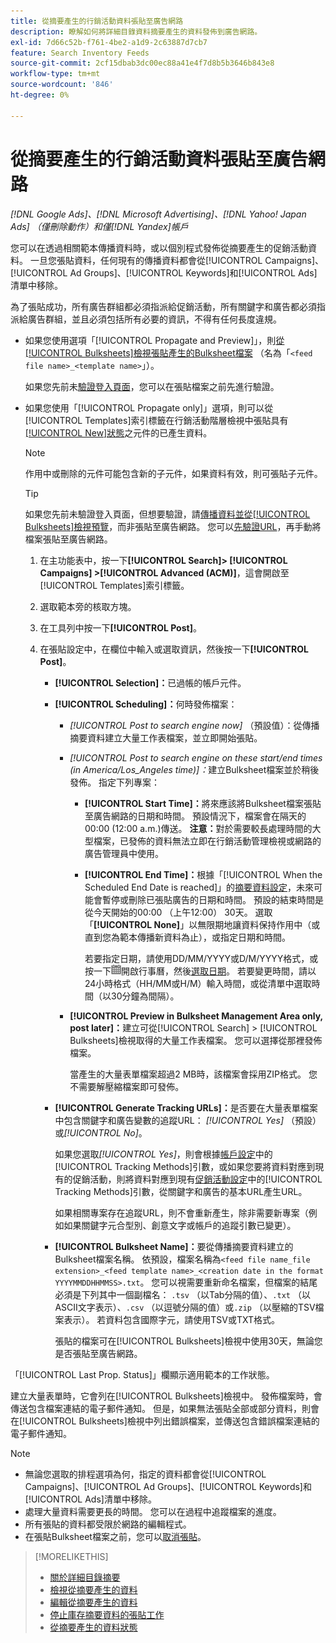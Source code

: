 ```yaml
---
title: 從摘要產生的行銷活動資料張貼至廣告網路
description: 瞭解如何將詳細目錄資料摘要產生的資料發佈到廣告網路。
exl-id: 7d66c52b-f761-4be2-a1d9-2c63887d7cb7
feature: Search Inventory Feeds
source-git-commit: 2cf15dbab3dc00ec88a41e4f7d8b5b3646b843e8
workflow-type: tm+mt
source-wordcount: '846'
ht-degree: 0%

---
```


# 從摘要產生的行銷活動資料張貼至廣告網路

*[!DNL Google Ads]、[!DNL Microsoft Advertising]、[!DNL Yahoo! Japan Ads] （僅刪除動作）和僅[!DNL Yandex]帳戶*

您可以在透過相關範本傳播資料時，或以個別程式發佈從摘要產生的促銷活動資料。 一旦您張貼資料，任何現有的傳播資料都會從[!UICONTROL Campaigns]、[!UICONTROL Ad Groups]、[!UICONTROL Keywords]和[!UICONTROL Ads]清單中移除。

為了張貼成功，所有廣告群組都必須指派給促銷活動，所有關鍵字和廣告都必須指派給廣告群組，並且必須包括所有必要的資訊，不得有任何長度違規。

* 如果您使用選項「[!UICONTROL Propagate and Preview]」，則[從[!UICONTROL Bulksheets]檢視張貼產生的Bulksheet檔案](/help/search-social-commerce/campaign-management/bulksheets/bulksheet-post.md) （名為「`<feed file name>_<template name>`」）。

  如果您先前未[驗證登入頁面](/help/search-social-commerce/campaign-management/bulksheets/bulksheet-validate-landing-pages.md)，您可以在張貼檔案之前先進行驗證。

* 如果您使用「[!UICONTROL Propagate only]」選項，則可以從[!UICONTROL Templates]索引標籤在行銷活動階層檢視中張貼具有[[!UICONTROL New]狀態](propagated-data-status.md)之元件的已產生資料。

  >[!NOTE]
  >
  >作用中或刪除的元件可能包含新的子元件，如果資料有效，則可張貼子元件。

  >[!TIP]
  >
  >如果您先前未驗證登入頁面，但想要驗證，請[傳播資料並從[!UICONTROL Bulksheets]檢視預覽](feed-data-propagate.md)，而非張貼至廣告網路。 您可以[先驗證URL](/help/search-social-commerce/campaign-management/bulksheets/bulksheet-validate-landing-pages.md)，再手動將檔案張貼至廣告網路。

   1. 在主功能表中，按一下&#x200B;**[!UICONTROL Search]> [!UICONTROL Campaigns] >[!UICONTROL Advanced (ACM)]**，這會開啟至[!UICONTROL Templates]索引標籤。

   1. 選取範本旁的核取方塊。

   1. 在工具列中按一下&#x200B;**[!UICONTROL Post]**。

   1. 在張貼設定中，在欄位中輸入或選取資訊，然後按一下&#x200B;**[!UICONTROL Post]**。

      * **[!UICONTROL Selection]：**&#x200B;已過帳的帳戶元件。

      * **[!UICONTROL Scheduling]：**&#x200B;何時發佈檔案：

         * *[!UICONTROL Post to search engine now]* （預設值）：從傳播摘要資料建立大量工作表檔案，並立即開始張貼。

         * *[!UICONTROL Post to search engine on these start/end times (in America/Los_Angeles time)]：*&#x200B;建立Bulksheet檔案並於稍後發佈。 指定下列專案：

            * **[!UICONTROL Start Time]：**&#x200B;將來應該將Bulksheet檔案張貼至廣告網路的日期和時間。 預設情況下，檔案會在隔天的00:00 (12:00 a.m.)傳送。 **注意：**&#x200B;對於需要較長處理時間的大型檔案，已發佈的資料無法立即在行銷活動管理檢視或網路的廣告管理員中使用。

            * **[!UICONTROL End Time]：**&#x200B;根據「[!UICONTROL When the Scheduled End Date is reached]」的[摘要資料設定](feed-settings-manage.md#feed-data-settings)，未來可能會暫停或刪除已張貼廣告的日期和時間。 預設的結束時間是從今天開始的00:00 （上午12:00） 30天。 選取「**[!UICONTROL None]**」以無限期地讓資料保持作用中（或直到您為範本傳播新資料為止），或指定日期和時間。

              若要指定日期，請使用DD/MM/YYYY或D/M/YYYY格式，或按一下![行事曆](/help/search-social-commerce/assets/calendar.png "行事曆")開啟行事曆，然後[選取日期](/help/search-social-commerce/common-tasks/navigation-editing-selection/calendar.md)。 若要變更時間，請以24小時格式（HH/MM或H/M）輸入時間，或從清單中選取時間（以30分鐘為間隔）。

         * **[!UICONTROL Preview in Bulksheet Management Area only, post later]：**&#x200B;建立可從[!UICONTROL Search] > [!UICONTROL Bulksheets]檢視取得的大量工作表檔案。 您可以選擇從那裡發佈檔案。

           當產生的大量表單檔案超過2 MB時，該檔案會採用ZIP格式。 您不需要解壓縮檔案即可發佈。

      * **[!UICONTROL Generate Tracking URLs]：**&#x200B;是否要在大量表單檔案中包含關鍵字和廣告變數的追蹤URL： *[!UICONTROL Yes]* （預設）或&#x200B;*[!UICONTROL No]*。

        如果您選取&#x200B;*[!UICONTROL Yes]*，則會根據[帳戶設定](/help/search-social-commerce/campaign-management/accounts/ad-network-account-manage.md)中的[!UICONTROL Tracking Methods]引數，或如果您要將資料對應到現有的促銷活動，則將資料對應到現有[促銷活動設定](/help/search-social-commerce/campaign-management/campaigns/campaign-manage.md)中的[!UICONTROL Tracking Methods]引數，從關鍵字和廣告的基本URL產生URL。

        如果相關專案存在追蹤URL，則不會重新產生，除非需要新專案（例如如果關鍵字元合型別、創意文字或帳戶的追蹤引數已變更）。

      * **[!UICONTROL Bulksheet Name]：**&#x200B;要從傳播摘要資料建立的Bulksheet檔案名稱。 依預設，檔案名稱為`<feed file name_file extension>_<feed template name>_<creation date in the format YYYYMMDDHHMMSS>.txt`。 您可以視需要重新命名檔案，但檔案的結尾必須是下列其中一個副檔名： `.tsv` （以Tab分隔的值）、`.txt` （以ASCII文字表示）、`.csv` （以逗號分隔的值）或`.zip` （以壓縮的TSV檔案表示）。 若資料包含國際字元，請使用TSV或TXT格式。

        張貼的檔案可在[!UICONTROL Bulksheets]檢視中使用30天，無論您是否張貼至廣告網路。

「[!UICONTROL Last Prop. Status]」欄顯示適用範本的工作狀態。

建立大量表單時，它會列在[!UICONTROL Bulksheets]檢視中。 發佈檔案時，會傳送包含檔案連結的電子郵件通知。 但是，如果無法張貼全部或部分資料，則會在[!UICONTROL Bulksheets]檢視中列出錯誤檔案，並傳送包含錯誤檔案連結的電子郵件通知。

>[!NOTE]
>
>* 無論您選取的排程選項為何，指定的資料都會從[!UICONTROL Campaigns]、[!UICONTROL Ad Groups]、[!UICONTROL Keywords]和[!UICONTROL Ads]清單中移除。
>* 處理大量資料需要更長的時間。 您可以在過程中追蹤檔案的進度。
>* 所有張貼的資料都受限於網路的編輯程式。
>* 在張貼Bulksheet檔案之前，您可以[取消張貼](/help/search-social-commerce/campaign-management/bulksheets/bulksheet-stop-job.md)。

>[!MORELIKETHIS]
>
>* [關於詳細目錄摘要](inventory-feeds-about.md)
>* [檢視從摘要產生的資料](propagated-data-view.md)
>* [編輯從摘要產生的資料](propagated-data-edit.md)
>* [停止庫存摘要資料的張貼工作](stop-job.md)
>* [從摘要產生的資料狀態](propagated-data-status.md)
